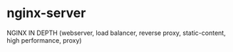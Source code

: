 # nginx-server
NGINX IN DEPTH (webserver, load balancer, reverse proxy, static-content, high performance, proxy)
